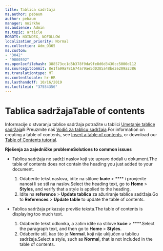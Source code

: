```yaml
---
title: Tablica sadržaja
ms.author: pebaum
author: pebaum
manager: mnirkhe
ms.audience: Admin
ms.topic: article
ROBOTS: NOINDEX, NOFOLLOW
localization_priority: Normal
ms.collection: Adm_O365
ms.custom:
- "3042"
- "9000592"
ms.openlocfilehash: 388573cc1d5b378f0da9fe8d6d3430cc5000d112
ms.sourcegitcommit: 8e1fa99a781674a79ae5d0385a48be2e209a2386
ms.translationtype: MT
ms.contentlocale: hr-HR
ms.lasthandoff: 10/16/2019
ms.locfileid: "37554356"
---
```

# <a name="table-of-contents"></a><span data-ttu-id="5ad76-102">Tablica sadržaja</span><span class="sxs-lookup"><span data-stu-id="5ad76-102">Table of contents</span></span>

<span data-ttu-id="5ad76-103">Informacije o stvaranju tablice sadržaja potražite u tablici [Umetanje tablice sadržaja](https://support.office.com/article/882e8564-0edb-435e-84b5-1d8552ccf0c0)ili Preuzmite naš [Vodič za tablicu sadržaja](https://go.microsoft.com/fwlink/?linkid=2065106).</span><span class="sxs-lookup"><span data-stu-id="5ad76-103">For information on creating a table of contents, see [Insert a table of contents](https://support.office.com/article/882e8564-0edb-435e-84b5-1d8552ccf0c0), or download our [Table of Contents tutorial](https://go.microsoft.com/fwlink/?linkid=2065106).</span></span>

<span data-ttu-id="5ad76-104">**Rješenja za zajedničke probleme**</span><span class="sxs-lookup"><span data-stu-id="5ad76-104">**Solutions to common issues**</span></span>

- <span data-ttu-id="5ad76-105">Tablica sadržaja ne sadrži naslov koji ste upravo dodali u dokument.</span><span class="sxs-lookup"><span data-stu-id="5ad76-105">The table of contents does not contain the heading you just added to your document.</span></span>
  1. <span data-ttu-id="5ad76-106">Odaberite tekst naslova, idite na stilove **kuće** > \*\*\*\* i provjerite nanosi li se stil na naslov.</span><span class="sxs-lookup"><span data-stu-id="5ad76-106">Select the heading text, go to **Home** > **Styles**, and verify that a style is applied to the heading.</span></span>
  2. <span data-ttu-id="5ad76-107">Idite na **reference** > **Update tablica** za ažuriranje tablice sadržaja.</span><span class="sxs-lookup"><span data-stu-id="5ad76-107">Go to **References** > **Update table** to update the table of contents.</span></span>

- <span data-ttu-id="5ad76-108">Tablica sadržaja prikazuje previše teksta.</span><span class="sxs-lookup"><span data-stu-id="5ad76-108">The table of contents is displaying too much text.</span></span> 
  1. <span data-ttu-id="5ad76-109">Odaberite tekst odlomka, a zatim idite na stilove **kuće** > \*\*\*\*.</span><span class="sxs-lookup"><span data-stu-id="5ad76-109">Select the paragraph text, and then go to **Home** > **Styles**.</span></span>
  2. <span data-ttu-id="5ad76-110">Odaberite stil, kao što je **Normal**, koji nije uključen u tablicu sadržaja.</span><span class="sxs-lookup"><span data-stu-id="5ad76-110">Select a style, such as **Normal**, that is not included in the table of contents.</span></span>
